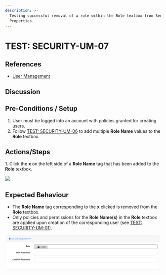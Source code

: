 ```yaml
---
description: >-
  Testing successful removal of a role within the Role textbox from Security
  Properties.
---
```


# TEST: SECURITY-UM-07

## References

* [User Management](../../../../../../operations/system-administration/security-administration/user-management.md)

## Discussion

## Pre-Conditions / Setup

1. User must be logged into an account with policies granted for creating users.
2. Follow [TEST: SECURITY-UM-06](test-security-um-06.md) to add multiple **Role Name** values to the **Role** textbox.

## Actions/Steps

1\. Click the **x** on the left side of a **Role Name** tag that has been added to the **Role** textbox.

![](../../../../../../.gitbook/assets/role\_removehover.png)

## Expected Behaviour

* The **Role Name** tag corresponding to the **x** clicked is removed from the **Role** textbox.
* Only policies and permissions for the **Role Name(s)** in the **Role** textbox are applied upon creation of the corresponding user (see [TEST: SECURITY-UM-01](test-security-um-01.md)).

![](<../../../../../../.gitbook/assets/image (157).png>)
